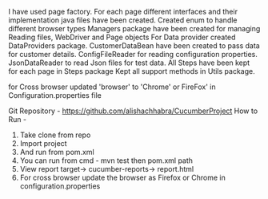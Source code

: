 I have used page factory. For each page different interfaces and their implementation java files have been created.
Created enum to handle different browser types
Managers package have been created for managing Reading files, WebDriver and Page objects
For Data provider created DataProviders package. CustomerDataBean have been created to pass data for customer details. ConfigFileReader for reading configuration properties. JsonDataReader to read Json files for test data.
All Steps have been kept for each page in Steps package
Kept all support methods in Utils package.

for Cross browser updated 'browser' to 'Chrome' or FireFox' in Configuration.properties file

Git Repository - https://github.com/alishachhabra/CucumberProject
How to Run - 
1. Take clone from repo
2. Import project
3. And run from pom.xml
4. You can run from cmd - mvn test then pom.xml path
5. View report target-> cucumber-reports-> report.html
6. For cross browser update the browser as Firefox or Chrome in configuration.properties
